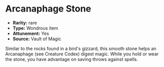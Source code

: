 
# Arcanaphage Stone

* **Rarity:** rare
* **Type:** Wondrous item
* **Attunement:** Yes
* **Source:** Vault of Magic


Similar to the rocks found in a bird's gizzard, this smooth stone helps an Arcanaphage (see Creature Codex) digest magic. While you hold or wear the stone, you have advantage on saving throws against spells.
